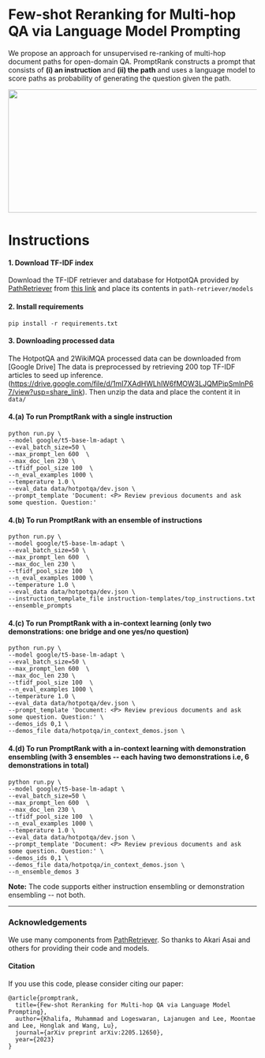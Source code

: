# Few-shot Reranking for Multi-hop QA via Language Model Prompting

We propose an approach for unsupervised re-ranking of multi-hop document paths for open-domain QA. PromptRank constructs a prompt that consists of **(i) an instruction** and **(ii) the path** and uses a language model to score paths as probability of generating the question given the path.
<p align="center">
<img src="img/overview.png"  width="700" height="250">
</p>

# Instructions 

#### 1. Download TF-IDF index
Download the TF-IDF retriever and database for HotpotQA provided by [PathRetriever](https://github.com/AkariAsai/learning_to_retrieve_reasoning_paths) from [this link](https://drive.google.com/open?id=1ra37xtEXSROG_f90XxR4kgElGJWUHQyM) and place its contents in `path-retriever/models`

#### 2. Install requirements 
```
pip install -r requirements.txt
```

#### 3. Downloading processed data
The HotpotQA and 2WikiMQA processed data can be downloaded from [Google Drive] The data is preprocessed by retrieving 200 top TF-IDF articles to seed up inference. (https://drive.google.com/file/d/1mI7XAdHWLhlW6fMOW3LJQMPipSmlnP67/view?usp=share_link). Then unzip the data and place the content it in ```data/```

#### 4.(a) To run PromptRank with a single instruction 
```
python run.py \
--model google/t5-base-lm-adapt \
--eval_batch_size=50 \
--max_prompt_len 600  \
--max_doc_len 230 \
--tfidf_pool_size 100  \
--n_eval_examples 1000 \
--temperature 1.0 \
--eval_data data/hotpotqa/dev.json \
--prompt_template 'Document: <P> Review previous documents and ask some question. Question:'
```

#### 4.(b) To run PromptRank with an ensemble of instructions 
```
python run.py \
--model google/t5-base-lm-adapt \
--eval_batch_size=50 \
--max_prompt_len 600  \
--max_doc_len 230 \
--tfidf_pool_size 100  \
--n_eval_examples 1000 \
--temperature 1.0 \
--eval_data data/hotpotqa/dev.json \
--instruction_template_file instruction-templates/top_instructions.txt
--ensemble_prompts 
```

#### 4.(c) To run PromptRank with a in-context learning (only two demonstrations: one bridge and one yes/no question) 
```
python run.py \
--model google/t5-base-lm-adapt \
--eval_batch_size=50 \
--max_prompt_len 600  \
--max_doc_len 230 \
--tfidf_pool_size 100  \
--n_eval_examples 1000 \
--temperature 1.0 \
--eval_data data/hotpotqa/dev.json \
--prompt_template 'Document: <P> Review previous documents and ask some question. Question:' \
--demos_ids 0,1 \ 
--demos_file data/hotpotqa/in_context_demos.json \
```
#### 4.(d) To run PromptRank with a in-context learning with demonstration ensembling (with 3 ensembles -- each having two demonstrations i.e, 6 demonstrations in total)
```
python run.py \
--model google/t5-base-lm-adapt \
--eval_batch_size=50 \
--max_prompt_len 600  \
--max_doc_len 230 \
--tfidf_pool_size 100  \
--n_eval_examples 1000 \
--temperature 1.0 \
--eval_data data/hotpotqa/dev.json \
--prompt_template 'Document: <P> Review previous documents and ask some question. Question:' \
--demos_ids 0,1 \ 
--demos_file data/hotpotqa/in_context_demos.json \
--n_ensemble_demos 3
```

**Note:** The code supports either instruction ensembling or demonstration ensembling -- not both. 


----- 
### Acknowledgements 
We use many components from [PathRetriever](https://github.com/AkariAsai/learning_to_retrieve_reasoning_paths). So thanks to Akari Asai and others for providing their code and models.

#### Citation
If you use this code, please consider citing our paper:
```
@article{promptrank,
  title={Few-shot Reranking for Multi-hop QA via Language Model Prompting},
  author={Khalifa, Muhammad and Logeswaran, Lajanugen and Lee, Moontae and Lee, Honglak and Wang, Lu},
  journal={arXiv preprint arXiv:2205.12650},
  year={2023}
}
```
